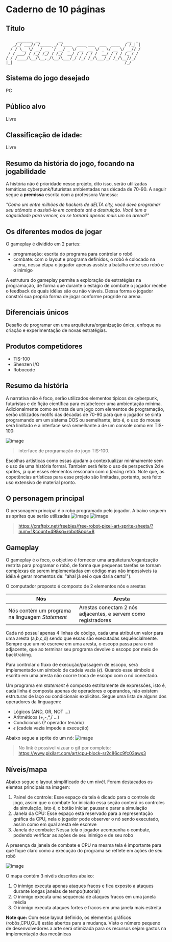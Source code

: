 # Caderno de 10 páginas  

## Título

```
     _______ __        __                            __  _ 
   _/_/ ___// /_____ _/ /____  ____ ___  ___  ____  / /_| |
  / / \__ \/ __/ __ `/ __/ _ \/ __ `__ \/ _ \/ __ \/ __// /
 / / ___/ / /_/ /_/ / /_/  __/ / / / / /  __/ / / / /_ / / 
/ / /____/\__/\__,_/\__/\___/_/ /_/ /_/\___/_/ /_/\__//_/  
|_|                                                 /_/    
```

## Sistema do jogo desejado
PC

## Público alvo
Livre

## Classificação de idade:
Livre

## Resumo da história do jogo, focando na jogabilidade
A história não é prioridade nesse projeto, dito isso, serão utilizadas temáticas cyberpunk/futuristas ambientadas nas década de 70-90. A seguir segue a **premissa** escrita com a professora Vanessa:

*"Como um entre milhões de hackers de dELTA city, você deve programar seu atômato e assisti-lo em combate até a destruição. Você tem a sagacidade para vencer, ou se tornará apenas mais um na arena?"*

## Os diferentes modos de jogar
O gameplay é dividido em 2 partes:
- programação: escrita do programa para controlar o robô
- combate: com o layout e programa definidos, o robô é colocado na arena, nessa etapa o jogador apenas assiste a batalha entre seu robô e o inimigo

A estrutura do gameplay permite a exploração de estratégias na programação, de forma que durante o estágio de combate o jogador recebe o feedback de quais idéias são ou não viáveis. Dessa forma o jogador constrói sua propria forma de jogar conforme progride na arena.  

## Diferenciais únicos
 Desafio de programar em uma arquitetura/organização única, enfoque na criação e experimentação de novas estratégias.

## Produtos competidores
- TIS-100
- Shenzen I/O
- Robocode

## Resumo da história
A narrativa não é foco, serão utilizados elementos tipicos de cyberpunk, futuristas e de fição científica para estabelecer uma ambientação mínima. Adicionalmente como se trata de um jogo com elementos de programação, serão utilizados motifs das décadas de 70-90 para que o jogador se sinta programando em um sistema DOS ou semelhante, isto é, o uso do mouse será limitado e a interface será semelhante a de um console como em TIS-100:

![image](https://github.com/g-reale/DEVGAMES/assets/87248285/ccfbeb8f-8a2b-4f28-8815-04296e9748bc)
> interface de programação do jogo TIS-100.

Escolhas artísticas como essas ajudam a contextualizar minimamente sem o uso de uma história
formal. Também será feito o uso de perspectiva 2d e sprites, ja que esses elementos ressonam com o *feeling* retrô. Note que, as copetências artísticas para esse projeto são limitadas, portanto, será feito uso extensivo de material pronto. 

## O personagem principal
O personagem principal é o robo programado pelo jogador. A baixo seguem as sprites que serão utilizadas 
![image](https://github.com/g-reale/DEVGAMES/assets/87248285/e2273f67-0186-4aee-8357-ebd4d0155187)
![image](https://github.com/g-reale/DEVGAMES/assets/87248285/56319ec4-1192-46cb-ab96-a40911996e6e)
> https://craftpix.net/freebies/free-robot-pixel-art-sprite-sheets/?num=1&count=49&sq=robot&pos=8

## Gameplay
O gameplay é o foco, o objetivo é fornecer uma arquitetura/organização restrita para programar o robô, de forma que pequenas tarefas se tornam complexas de serem implementadas em código mas não impossíveis (a idéia é gerar momentos de: "aha! já sei o que daria certo!"). 

O computador proposto é composto de 2 elementos nós e arestas

Nós | Aresta
-|-
Nós contém um programa na linguagem *Statement*| Arestas conectam 2 nós adjacentes, e servem como registradores

Cada nó possuí apenas 4 linhas de código, cada uma atribuí um valor para uma aresta (a,b,c,d) sendo que essas são executadas sequêncialmente. Sempre que um nó escreve em uma aresta, o escopo passa para o nó adjacente, que ao terminar seu programa devolve o escopo por meio de backtraking.

Para controlar o fluxo de execução/passagem de escopo, será implementado um símbolo de cadeia vazia ($\epsilon$). Quando esse símbolo é escrito em uma aresta não ocorre troca de escopo com o nó conectado.

Um programa em *statement* é composto estritamente de expressões, isto é, cada linha é composta apenas de operadores e operandos, não existem estruturas de laço ou condicionais explicitos. Segue uma lista de alguns dos operadores da linguagem:

- Lógicos (AND, OR, NOT ...)
- Aritméticos (+,-,*,/ ...)
- Condicionais (? operador tenário)
- $\epsilon$ (cadeia vazia impede a execução)

Abaixo segue a sprite do um nó:
![image](https://github.com/g-reale/DEVGAMES/assets/87248285/9d1eea56-52b0-4c13-86dc-18de95f45f4f)
> No link é possivel vizuar o gif por completo: https://www.pixilart.com/art/cpu-block-sr2c86cc9fc03aws3

## Níveis/mapa
Abaixo segue o layout simplificado de um nivél. Foram destacados os elemtos principais na imagem:
1. Painel de controle: Esse espaço da tela é dicado para o controle do jogo, assim que o combate for iniciado essa seção conterá os controles da simulação, isto é, o botão iniciar, pausar e parar a simulação
2. Janela da CPU: Esse espaço está reservado para a representação gráfica da CPU, nela o jogador pode observer o nó sendo executado, assim como em qual aresta ele escreve
3. Janela de combate: Nessa tela o jogador acompanha o combate, podendo verificar as ações de seu inimigo e de seu robo

A presença da janela de combate e CPU na mesma tela é importante para que fique claro como a execução do programa se reflete em ações de seu robô

![image](https://github.com/g-reale/DEVGAMES/assets/87248285/1fa0d08b-51ab-47b5-935a-f1c1e4601f41)

O mapa contém 3 nivéis descritos abaixo:

1. O inimigo executa apenas ataques fracos e fica exposto a ataques durante longas janelas de tempo(tutorial)
2. O inimigo executa uma sequencia de ataques fracos em uma janela média
3. O inimigo executa ataques fortes e fracos em uma janela mais estreita

**Note que:** Com esse layout definido, os elementos gráficos (robôs,CPU,GUI) estão abertos para a mudança. Visto o número pequeno de desenvolvedores a arte será otimizada para os recursos sejam gastos na implementação das mecânicas
 
